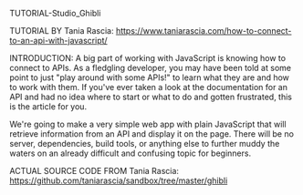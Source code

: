 TUTORIAL-Studio_Ghibli

TUTORIAL BY Tania Rascia:
https://www.taniarascia.com/how-to-connect-to-an-api-with-javascript/

INTRODUCTION:
A big part of working with JavaScript is knowing how to connect to APIs. As a fledgling developer, you may have been told at some point to just "play around with some APIs!" to learn what they are and how to work with them. If you've ever taken a look at the documentation for an API and had no idea where to start or what to do and gotten frustrated, this is the article for you.

We're going to make a very simple web app with plain JavaScript that will retrieve information from an API and display it on the page. There will be no server, dependencies, build tools, or anything else to further muddy the waters on an already difficult and confusing topic for beginners.

ACTUAL SOURCE CODE FROM Tania Rascia:
https://github.com/taniarascia/sandbox/tree/master/ghibli